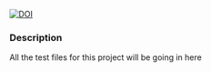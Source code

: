 [![DOI](https://zenodo.org/badge/DOI/10.5281/zenodo.3988305.svg)](https://doi.org/10.5281/zenodo.3988305)

### Description ###

All the test files for this project will be going in here
